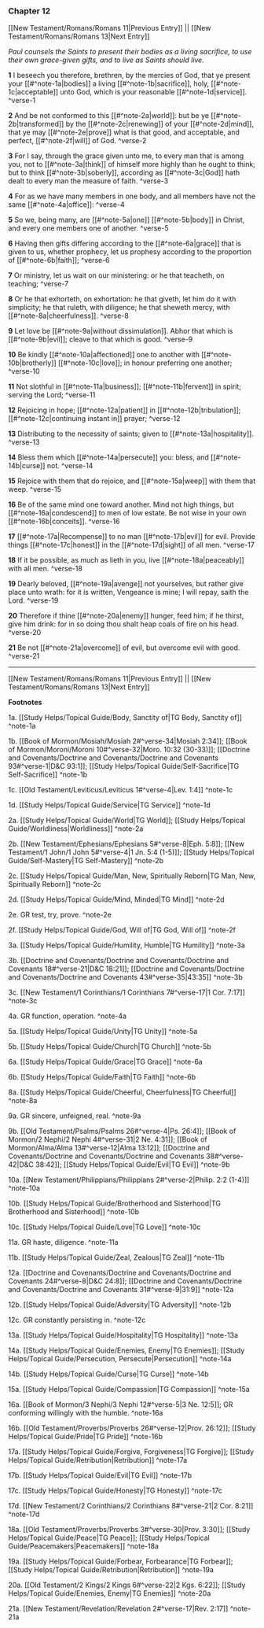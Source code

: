### Chapter 12

[[New Testament/Romans/Romans 11|Previous Entry]]  ||  [[New Testament/Romans/Romans 13|Next Entry]]

*Paul counsels the Saints to present their bodies as a living sacrifice, to use their own grace-given gifts, and to live as Saints should live.*

**1**  I beseech you therefore, brethren, by the mercies of God, that ye present your [[#^note-1a|bodies]] a living [[#^note-1b|sacrifice]], holy, [[#^note-1c|acceptable]] unto God, which is your reasonable [[#^note-1d|service]]. ^verse-1

**2**  And be not conformed to this [[#^note-2a|world]]: but be ye [[#^note-2b|transformed]] by the [[#^note-2c|renewing]] of your [[#^note-2d|mind]], that ye may [[#^note-2e|prove]] what is that good, and acceptable, and perfect, [[#^note-2f|will]] of God. ^verse-2

**3**  For I say, through the grace given unto me, to every man that is among you, not to [[#^note-3a|think]] of himself more highly than he ought to think; but to think [[#^note-3b|soberly]], according as [[#^note-3c|God]] hath dealt to every man the measure of faith. ^verse-3

**4**  For as we have many members in one body, and all members have not the same [[#^note-4a|office]]: ^verse-4

**5**  So we, being many, are [[#^note-5a|one]] [[#^note-5b|body]] in Christ, and every one members one of another. ^verse-5

**6**  Having then gifts differing according to the [[#^note-6a|grace]] that is given to us, whether prophecy, let us prophesy according to the proportion of [[#^note-6b|faith]]; ^verse-6

**7**  Or ministry, let us wait on our ministering: or he that teacheth, on teaching; ^verse-7

**8**  Or he that exhorteth, on exhortation: he that giveth, let him do it with simplicity; he that ruleth, with diligence; he that sheweth mercy, with [[#^note-8a|cheerfulness]]. ^verse-8

**9**  Let love be [[#^note-9a|without dissimulation]]. Abhor that which is [[#^note-9b|evil]]; cleave to that which is good. ^verse-9

**10**  Be kindly [[#^note-10a|affectioned]] one to another with [[#^note-10b|brotherly]] [[#^note-10c|love]]; in honour preferring one another; ^verse-10

**11**  Not slothful in [[#^note-11a|business]]; [[#^note-11b|fervent]] in spirit; serving the Lord; ^verse-11

**12**  Rejoicing in hope; [[#^note-12a|patient]] in [[#^note-12b|tribulation]]; [[#^note-12c|continuing instant in]] prayer; ^verse-12

**13**  Distributing to the necessity of saints; given to [[#^note-13a|hospitality]]. ^verse-13

**14**  Bless them which [[#^note-14a|persecute]] you: bless, and [[#^note-14b|curse]] not. ^verse-14

**15**  Rejoice with them that do rejoice, and [[#^note-15a|weep]] with them that weep. ^verse-15

**16**  Be of the same mind one toward another. Mind not high things, but [[#^note-16a|condescend]] to men of low estate. Be not wise in your own [[#^note-16b|conceits]]. ^verse-16

**17**  [[#^note-17a|Recompense]] to no man [[#^note-17b|evil]] for evil. Provide things [[#^note-17c|honest]] in the [[#^note-17d|sight]] of all men. ^verse-17

**18**  If it be possible, as much as lieth in you, live [[#^note-18a|peaceably]] with all men. ^verse-18

**19**  Dearly beloved, [[#^note-19a|avenge]] not yourselves, but rather give place unto wrath: for it is written, Vengeance is mine; I will repay, saith the Lord. ^verse-19

**20**  Therefore if thine [[#^note-20a|enemy]] hunger, feed him; if he thirst, give him drink: for in so doing thou shalt heap coals of fire on his head. ^verse-20

**21**  Be not [[#^note-21a|overcome]] of evil, but overcome evil with good. ^verse-21


---
[[New Testament/Romans/Romans 11|Previous Entry]]  ||  [[New Testament/Romans/Romans 13|Next Entry]]


**Footnotes**


1a. [[Study Helps/Topical Guide/Body, Sanctity of|TG Body, Sanctity of]] ^note-1a

1b. [[Book of Mormon/Mosiah/Mosiah 2#^verse-34|Mosiah 2:34]]; [[Book of Mormon/Moroni/Moroni 10#^verse-32|Moro. 10:32 (30-33)]]; [[Doctrine and Covenants/Doctrine and Covenants/Doctrine and Covenants 93#^verse-1|D&C 93:1]]; [[Study Helps/Topical Guide/Self-Sacrifice|TG Self-Sacrifice]] ^note-1b

1c. [[Old Testament/Leviticus/Leviticus 1#^verse-4|Lev. 1:4]] ^note-1c

1d. [[Study Helps/Topical Guide/Service|TG Service]] ^note-1d

2a. [[Study Helps/Topical Guide/World|TG World]]; [[Study Helps/Topical Guide/Worldliness|Worldliness]] ^note-2a

2b. [[New Testament/Ephesians/Ephesians 5#^verse-8|Eph. 5:8]]; [[New Testament/1 John/1 John 5#^verse-4|1 Jn. 5:4 (1-5)]]; [[Study Helps/Topical Guide/Self-Mastery|TG Self-Mastery]] ^note-2b

2c. [[Study Helps/Topical Guide/Man, New, Spiritually Reborn|TG Man, New, Spiritually Reborn]] ^note-2c

2d. [[Study Helps/Topical Guide/Mind, Minded|TG Mind]] ^note-2d

2e. GR test, try, prove. ^note-2e

2f. [[Study Helps/Topical Guide/God, Will of|TG God, Will of]] ^note-2f

3a. [[Study Helps/Topical Guide/Humility, Humble|TG Humility]] ^note-3a

3b. [[Doctrine and Covenants/Doctrine and Covenants/Doctrine and Covenants 18#^verse-21|D&C 18:21]]; [[Doctrine and Covenants/Doctrine and Covenants/Doctrine and Covenants 43#^verse-35|43:35]] ^note-3b

3c. [[New Testament/1 Corinthians/1 Corinthians 7#^verse-17|1 Cor. 7:17]] ^note-3c

4a. GR function, operation. ^note-4a

5a. [[Study Helps/Topical Guide/Unity|TG Unity]] ^note-5a

5b. [[Study Helps/Topical Guide/Church|TG Church]] ^note-5b

6a. [[Study Helps/Topical Guide/Grace|TG Grace]] ^note-6a

6b. [[Study Helps/Topical Guide/Faith|TG Faith]] ^note-6b

8a. [[Study Helps/Topical Guide/Cheerful, Cheerfulness|TG Cheerful]] ^note-8a

9a. GR sincere, unfeigned, real. ^note-9a

9b. [[Old Testament/Psalms/Psalms 26#^verse-4|Ps. 26:4]]; [[Book of Mormon/2 Nephi/2 Nephi 4#^verse-31|2 Ne. 4:31]]; [[Book of Mormon/Alma/Alma 13#^verse-12|Alma 13:12]]; [[Doctrine and Covenants/Doctrine and Covenants/Doctrine and Covenants 38#^verse-42|D&C 38:42]]; [[Study Helps/Topical Guide/Evil|TG Evil]] ^note-9b

10a. [[New Testament/Philippians/Philippians 2#^verse-2|Philip. 2:2 (1-4)]] ^note-10a

10b. [[Study Helps/Topical Guide/Brotherhood and Sisterhood|TG Brotherhood and Sisterhood]] ^note-10b

10c. [[Study Helps/Topical Guide/Love|TG Love]] ^note-10c

11a. GR haste, diligence. ^note-11a

11b. [[Study Helps/Topical Guide/Zeal, Zealous|TG Zeal]] ^note-11b

12a. [[Doctrine and Covenants/Doctrine and Covenants/Doctrine and Covenants 24#^verse-8|D&C 24:8]]; [[Doctrine and Covenants/Doctrine and Covenants/Doctrine and Covenants 31#^verse-9|31:9]] ^note-12a

12b. [[Study Helps/Topical Guide/Adversity|TG Adversity]] ^note-12b

12c. GR constantly persisting in. ^note-12c

13a. [[Study Helps/Topical Guide/Hospitality|TG Hospitality]] ^note-13a

14a. [[Study Helps/Topical Guide/Enemies, Enemy|TG Enemies]]; [[Study Helps/Topical Guide/Persecution, Persecute|Persecution]] ^note-14a

14b. [[Study Helps/Topical Guide/Curse|TG Curse]] ^note-14b

15a. [[Study Helps/Topical Guide/Compassion|TG Compassion]] ^note-15a

16a. [[Book of Mormon/3 Nephi/3 Nephi 12#^verse-5|3 Ne. 12:5]]; GR conforming willingly with the humble.  ^note-16a

16b. [[Old Testament/Proverbs/Proverbs 26#^verse-12|Prov. 26:12]]; [[Study Helps/Topical Guide/Pride|TG Pride]] ^note-16b

17a. [[Study Helps/Topical Guide/Forgive, Forgiveness|TG Forgive]]; [[Study Helps/Topical Guide/Retribution|Retribution]] ^note-17a

17b. [[Study Helps/Topical Guide/Evil|TG Evil]] ^note-17b

17c. [[Study Helps/Topical Guide/Honesty|TG Honesty]] ^note-17c

17d. [[New Testament/2 Corinthians/2 Corinthians 8#^verse-21|2 Cor. 8:21]] ^note-17d

18a. [[Old Testament/Proverbs/Proverbs 3#^verse-30|Prov. 3:30]]; [[Study Helps/Topical Guide/Peace|TG Peace]]; [[Study Helps/Topical Guide/Peacemakers|Peacemakers]] ^note-18a

19a. [[Study Helps/Topical Guide/Forbear, Forbearance|TG Forbear]]; [[Study Helps/Topical Guide/Retribution|Retribution]] ^note-19a

20a. [[Old Testament/2 Kings/2 Kings 6#^verse-22|2 Kgs. 6:22]]; [[Study Helps/Topical Guide/Enemies, Enemy|TG Enemies]] ^note-20a

21a. [[New Testament/Revelation/Revelation 2#^verse-17|Rev. 2:17]] ^note-21a